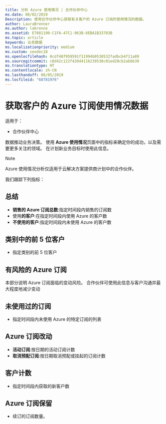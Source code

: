 ```yaml
---
title: 分析 Azure 使用情况 | 合作伙伴中心
ms.date: 08/02/2019
Description: 使用合作伙伴中心获取有关客户的 Azure 订阅的使用情况的数据。
author: LauraBrenner
ms.author: labrenne
ms.assetid: E7081190-C1FA-47C1-963B-6EBA1B33703B
ms.topic: article
keywords: 业务数据
ms.localizationpriority: medium
ms.custom: seodec18
ms.openlocfilehash: 0cdf48f959591f11994b0538532fadbcb4f11a89
ms.sourcegitcommit: c8d42c122f420d4116239530c01ed28cb2ab6b30
ms.translationtype: HT
ms.contentlocale: zh-CN
ms.lasthandoff: 08/05/2019
ms.locfileid: "68781976"
---
```

# <a name="get-data-about-the-usage-of-your-customers-azure-subscriptions"></a>获取客户的 Azure 订阅使用情况数据

适用于：

- 合作伙伴中心

数据推动业务决策。 使用 **Azure 使用情况**页面中的指标来确定你的成功，以及需要更多关注的领域。 在计划新业务目标时使用此信息。

> [!NOTE]
> Azure 使用情况分析仅适用于云解决方案提供商计划中的合作伙伴。

我们跟踪下列指标：

## <a name="summary"></a>总结

- **销售的 Azure 订阅总数**:指定时间段内销售的订阅数  
- 使用**的客户**:在指定时间段内使用 Azure 的客户数  
- **不使用的客户**:指定时间段内未使用 Azure 的客户数  

## <a name="top-5-customers-in-category"></a>类别中的前 5 位客户

- 指定类别的前 5 位客户  

## <a name="azure-subscriptions-at-risk"></a>有风险的 Azure 订阅

本部分说明 Azure 订阅面临的变动风险。 合作伙伴可使用此信息与客户沟通并最大程度地减少变动

## <a name="subscriptions-without-usage"></a>未使用过的订阅

- 指定时间段内未使用 Azure 的特定订阅的列表  

## <a name="azure-subscription-churn"></a>Azure 订阅改动

- **活动订阅**:按日期的活动订阅计数  
- **取消预配订阅**:按日期取消预配或挂起的订阅计数  

## <a name="customer-count"></a>客户计数

- 指定时间段内获取的新客户数  

## <a name="azure-subscription-retention"></a>Azure 订阅保留

- 续订的订阅数量。
